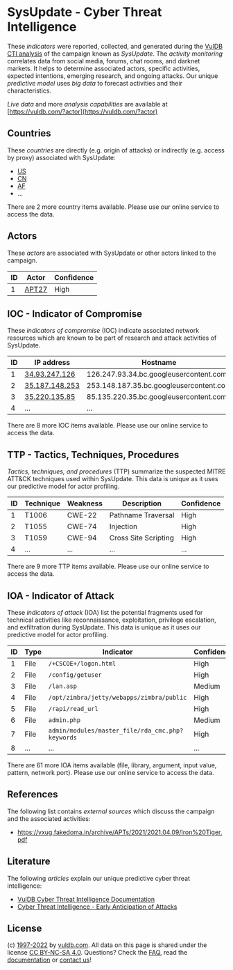 # SysUpdate - Cyber Threat Intelligence

These _indicators_ were reported, collected, and generated during the [VulDB CTI analysis](https://vuldb.com/?kb.cti) of the campaign known as _SysUpdate_. The _activity monitoring_ correlates data from social media, forums, chat rooms, and darknet markets. It helps to determine associated actors, specific activities, expected intentions, emerging research, and ongoing attacks. Our unique _predictive model_ uses _big data_ to forecast activities and their characteristics.

_Live data_ and more _analysis capabilities_ are available at [https://vuldb.com/?actor](https://vuldb.com/?actor)

## Countries

These _countries_ are directly (e.g. origin of attacks) or indirectly (e.g. access by proxy) associated with SysUpdate:

* [US](https://vuldb.com/?country.us)
* [CN](https://vuldb.com/?country.cn)
* [AF](https://vuldb.com/?country.af)
* ...

There are 2 more country items available. Please use our online service to access the data.

## Actors

These _actors_ are associated with SysUpdate or other actors linked to the campaign.

ID | Actor | Confidence
-- | ----- | ----------
1 | [APT27](https://vuldb.com/?actor.apt27) | High

## IOC - Indicator of Compromise

These _indicators of compromise_ (IOC) indicate associated network resources which are known to be part of research and attack activities of SysUpdate.

ID | IP address | Hostname | Actor | Confidence
-- | ---------- | -------- | ----- | ----------
1 | [34.93.247.126](https://vuldb.com/?ip.34.93.247.126) | 126.247.93.34.bc.googleusercontent.com | [APT27](https://vuldb.com/?actor.apt27) | Medium
2 | [35.187.148.253](https://vuldb.com/?ip.35.187.148.253) | 253.148.187.35.bc.googleusercontent.com | [APT27](https://vuldb.com/?actor.apt27) | Medium
3 | [35.220.135.85](https://vuldb.com/?ip.35.220.135.85) | 85.135.220.35.bc.googleusercontent.com | [APT27](https://vuldb.com/?actor.apt27) | Medium
4 | ... | ... | ... | ...

There are 8 more IOC items available. Please use our online service to access the data.

## TTP - Tactics, Techniques, Procedures

_Tactics, techniques, and procedures_ (TTP) summarize the suspected MITRE ATT&CK techniques used within SysUpdate. This data is unique as it uses our predictive model for actor profiling.

ID | Technique | Weakness | Description | Confidence
-- | --------- | -------- | ----------- | ----------
1 | T1006 | CWE-22 | Pathname Traversal | High
2 | T1055 | CWE-74 | Injection | High
3 | T1059 | CWE-94 | Cross Site Scripting | High
4 | ... | ... | ... | ...

There are 9 more TTP items available. Please use our online service to access the data.

## IOA - Indicator of Attack

These _indicators of attack_ (IOA) list the potential fragments used for technical activities like reconnaissance, exploitation, privilege escalation, and exfiltration during SysUpdate. This data is unique as it uses our predictive model for actor profiling.

ID | Type | Indicator | Confidence
-- | ---- | --------- | ----------
1 | File | `/+CSCOE+/logon.html` | High
2 | File | `/config/getuser` | High
3 | File | `/lan.asp` | Medium
4 | File | `/opt/zimbra/jetty/webapps/zimbra/public` | High
5 | File | `/rapi/read_url` | High
6 | File | `admin.php` | Medium
7 | File | `admin/modules/master_file/rda_cmc.php?keywords` | High
8 | ... | ... | ...

There are 61 more IOA items available (file, library, argument, input value, pattern, network port). Please use our online service to access the data.

## References

The following list contains _external sources_ which discuss the campaign and the associated activities:

* https://vxug.fakedoma.in/archive/APTs/2021/2021.04.09/Iron%20Tiger.pdf

## Literature

The following _articles_ explain our unique predictive cyber threat intelligence:

* [VulDB Cyber Threat Intelligence Documentation](https://vuldb.com/?kb.cti)
* [Cyber Threat Intelligence - Early Anticipation of Attacks](https://www.scip.ch/en/?labs.20201022)

## License

(c) [1997-2022](https://vuldb.com/?kb.changelog) by [vuldb.com](https://vuldb.com/?kb.about). All data on this page is shared under the license [CC BY-NC-SA 4.0](https://creativecommons.org/licenses/by-nc-sa/4.0/). Questions? Check the [FAQ](https://vuldb.com/?kb.faq), read the [documentation](https://vuldb.com/?kb) or [contact us](https://vuldb.com/?contact)!
